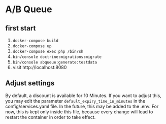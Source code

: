 # A/B Queue

## first start

1. `docker-compose build`
2. `docker-compose up`
3. `docker-compose exec php /bin/sh`
4. `bin/console doctrine:migrations:migrate`
5. `bin/console abqueue:generate:testdata`
6. visit http://localhost:8080


## Adjust settings
By default, a discount is available for 10 Minutes. If you want to adjust this,
you may edit the parameter `default_expiry_time_in_minutes` in the config/services.yaml file.
In the future, this may be added to the .env. For now, this is kept only inside this file,
because every change will lead to restart the container in order to take effect.